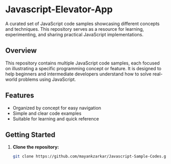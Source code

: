 # Javascript-Elevator-App

A curated set of JavaScript code samples showcasing different concepts and techniques. This repository serves as a resource for learning, experimenting, and sharing practical JavaScript implementations.

## Overview

This repository contains multiple JavaScript code samples, each focused on illustrating a specific programming concept or feature. It is designed to help beginners and intermediate developers understand how to solve real-world problems using JavaScript.

## Features

- Organized by concept for easy navigation
- Simple and clear code examples
- Suitable for learning and quick reference

## Getting Started

1. **Clone the repository:**
   ```bash
   git clone https://github.com/mayankzarkar/Javascript-Sample-Codes.git
